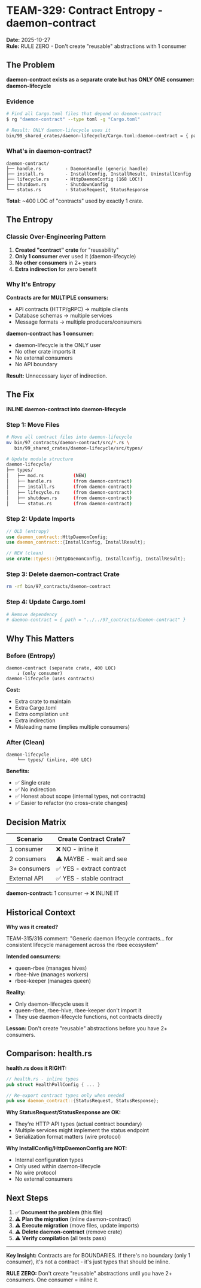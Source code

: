# TEAM-329: Contract Entropy - daemon-contract

**Date:** 2025-10-27  
**Rule:** RULE ZERO - Don't create "reusable" abstractions with 1 consumer

## The Problem

**daemon-contract exists as a separate crate but has ONLY ONE consumer: daemon-lifecycle**

### Evidence

```bash
# Find all Cargo.toml files that depend on daemon-contract
$ rg "daemon-contract" --type toml -g "Cargo.toml"

# Result: ONLY daemon-lifecycle uses it
bin/99_shared_crates/daemon-lifecycle/Cargo.toml:daemon-contract = { path = "../../97_contracts/daemon-contract" }
```

### What's in daemon-contract?

```
daemon-contract/
├── handle.rs         - DaemonHandle (generic handle)
├── install.rs        - InstallConfig, InstallResult, UninstallConfig
├── lifecycle.rs      - HttpDaemonConfig (168 LOC!)
├── shutdown.rs       - ShutdownConfig
└── status.rs         - StatusRequest, StatusResponse
```

**Total:** ~400 LOC of "contracts" used by exactly 1 crate.

## The Entropy

### Classic Over-Engineering Pattern

1. **Created "contract" crate** for "reusability"
2. **Only 1 consumer** ever used it (daemon-lifecycle)
3. **No other consumers** in 2+ years
4. **Extra indirection** for zero benefit

### Why It's Entropy

**Contracts are for MULTIPLE consumers:**
- API contracts (HTTP/gRPC) → multiple clients
- Database schemas → multiple services
- Message formats → multiple producers/consumers

**daemon-contract has 1 consumer:**
- daemon-lifecycle is the ONLY user
- No other crate imports it
- No external consumers
- No API boundary

**Result:** Unnecessary layer of indirection.

## The Fix

**INLINE daemon-contract into daemon-lifecycle**

### Step 1: Move Files

```bash
# Move all contract files into daemon-lifecycle
mv bin/97_contracts/daemon-contract/src/*.rs \
   bin/99_shared_crates/daemon-lifecycle/src/types/

# Update module structure
daemon-lifecycle/
├── types/
│   ├── mod.rs           (NEW)
│   ├── handle.rs        (from daemon-contract)
│   ├── install.rs       (from daemon-contract)
│   ├── lifecycle.rs     (from daemon-contract)
│   ├── shutdown.rs      (from daemon-contract)
│   └── status.rs        (from daemon-contract)
```

### Step 2: Update Imports

```rust
// OLD (entropy)
use daemon_contract::HttpDaemonConfig;
use daemon_contract::{InstallConfig, InstallResult};

// NEW (clean)
use crate::types::{HttpDaemonConfig, InstallConfig, InstallResult};
```

### Step 3: Delete daemon-contract Crate

```bash
rm -rf bin/97_contracts/daemon-contract
```

### Step 4: Update Cargo.toml

```toml
# Remove dependency
# daemon-contract = { path = "../../97_contracts/daemon-contract" }
```

## Why This Matters

### Before (Entropy)
```
daemon-contract (separate crate, 400 LOC)
    ↓ (only consumer)
daemon-lifecycle (uses contracts)
```

**Cost:**
- Extra crate to maintain
- Extra Cargo.toml
- Extra compilation unit
- Extra indirection
- Misleading name (implies multiple consumers)

### After (Clean)
```
daemon-lifecycle
    └── types/ (inline, 400 LOC)
```

**Benefits:**
- ✅ Single crate
- ✅ No indirection
- ✅ Honest about scope (internal types, not contracts)
- ✅ Easier to refactor (no cross-crate changes)

## Decision Matrix

| Scenario | Create Contract Crate? |
|----------|----------------------|
| 1 consumer | ❌ NO - inline it |
| 2 consumers | ⚠️ MAYBE - wait and see |
| 3+ consumers | ✅ YES - extract contract |
| External API | ✅ YES - stable contract |

**daemon-contract:** 1 consumer → ❌ INLINE IT

## Historical Context

**Why was it created?**

TEAM-315/316 comment: "Generic daemon lifecycle contracts... for consistent lifecycle management across the rbee ecosystem"

**Intended consumers:**
- queen-rbee (manages hives)
- rbee-hive (manages workers)
- rbee-keeper (manages queen)

**Reality:**
- Only daemon-lifecycle uses it
- queen-rbee, rbee-hive, rbee-keeper don't import it
- They use daemon-lifecycle functions, not contracts directly

**Lesson:** Don't create "reusable" abstractions before you have 2+ consumers.

## Comparison: health.rs

**health.rs does it RIGHT:**

```rust
// health.rs - inline types
pub struct HealthPollConfig { ... }

// Re-export contract types only when needed
pub use daemon_contract::{StatusRequest, StatusResponse};
```

**Why StatusRequest/StatusResponse are OK:**
- They're HTTP API types (actual contract boundary)
- Multiple services might implement the status endpoint
- Serialization format matters (wire protocol)

**Why InstallConfig/HttpDaemonConfig are NOT:**
- Internal configuration types
- Only used within daemon-lifecycle
- No wire protocol
- No external consumers

## Next Steps

1. ✅ **Document the problem** (this file)
2. ⚠️ **Plan the migration** (inline daemon-contract)
3. ⚠️ **Execute migration** (move files, update imports)
4. ⚠️ **Delete daemon-contract** (remove crate)
5. ⚠️ **Verify compilation** (all tests pass)

---

**Key Insight:** Contracts are for BOUNDARIES. If there's no boundary (only 1 consumer), it's not a contract - it's just types that should be inline.

**RULE ZERO:** Don't create "reusable" abstractions until you have 2+ consumers. One consumer = inline it.
